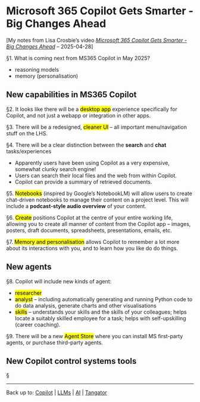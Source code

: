 # Microsoft 365 Copilot Gets Smarter - Big Changes Ahead

\[My notes from Lisa Crosbie’s video *[Microsoft 365 Copilot Gets Smarter - Big Changes Ahead](https://www.youtube.com/watch?v=VoPMxaPuCYE)* – 2025-04-28\]

§1. What is coming next from MS365 Copilot in May 2025?
- reasoning models
- memory (personalisation)

## New capabilities in MS365 Copilot

§2. It looks like there will be a <mark>desktop app</mark> experience specifically for Copilot, and not just a webapp or integration in other apps.

§3. There will be a redesigned, <mark>cleaner UI</mark> – all important menu/navigation stuff on the LHS.

§4. There will be a clear distinction between the **search** and **chat** tasks/experiences
  - Apparently users have been using Copilot as a very expensive, somewhat clunky search engine!
  - Users can search their local files and the web from within Copilot.
  - Copilot can provide a summary of retrieved documents.

§5. <mark>Notebooks</mark> (inspired by Google’s NotebookLM) will allow users to create chat-driven notebooks to manage their content on a project level. This will include a **podcast-style audio overview** of your content.

§6. <mark>Create</mark> positions Copilot at the centre of your entire working life, allowing you to create all manner of content from the Copilot app – images, posters, draft documents, spreadsheets, presentations, emails, etc.

§7. <mark>Memory and personalisation</mark> allows Copilot to remember a lot more about its interactions with you, and to learn how you like do do things.

## New agents

§8. Copilot will include new kinds of agent:
- <mark>researcher</mark>
- <mark>analyst</mark> – including automatically generating and running Python code to do data analysis, generate charts and other visualisations
- <mark>skills</mark> – understands your skills and the skills of your colleagues; helps locate a suitably skilled employee for a task; helps with self-upskilling (career coaching). 

§9. There will be a new <mark>Agent Store</mark> where you can install MS first-party agents, or purchase third-party agents.

## New Copilot control systems tools

§

----

Back up to: [Copilot](index.md) | [LLMs](../index.md) | [AI](../../index.md) | [Tangator](../../../index.md)
